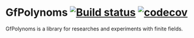 # GfPolynoms  [![Build status](https://ci.appveyor.com/api/projects/status/ejke99qcyyuqc471/branch/master?svg=true)](https://ci.appveyor.com/project/litichevskiydv/gfpolynoms/branch/master) [![codecov](https://codecov.io/gh/litichevskiydv/GfPolynoms/branch/master/graph/badge.svg)](https://codecov.io/gh/litichevskiydv/GfPolynoms)

GfPolynoms is a library for researches and experiments with finite fields.